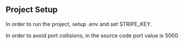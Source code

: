 ## Project Setup

In order to run the project, setup .env and set STRIPE_KEY.

In order to avoid port collisions, in the source code port value is 5000
